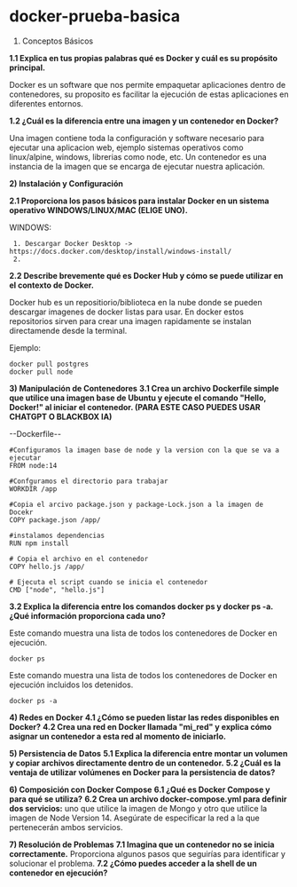 # docker-prueba-basica

1)  Conceptos Básicos

**1.1 Explica en tus propias palabras qué es Docker y cuál es su propósito principal.**

Docker es un software que nos permite empaquetar aplicaciones dentro de contenedores, su proposito es facilitar la ejecución de estas aplicaciones en diferentes entornos.

**1.2 ¿Cuál es la diferencia entre una imagen y un contenedor en Docker?**

Una imagen contiene toda la configuración y software necesario para ejecutar una aplicacion web, ejemplo sistemas operativos como linux/alpine, windows, librerias como  node, etc.
Un contenedor es una instancia de la imagen que se encarga de ejecutar nuestra aplicación.

**2) Instalación y Configuración**

**2.1 Proporciona los pasos básicos para instalar Docker en un sistema operativo WINDOWS/LINUX/MAC (ELIGE UNO).**

WINDOWS:

     1. Descargar Docker Desktop -> https://docs.docker.com/desktop/install/windows-install/
     2. 

**2.2 Describe brevemente qué es Docker Hub y cómo se puede utilizar en el contexto de Docker.**

Docker hub es un repositiorio/biblioteca en la nube donde se pueden descargar imagenes de docker listas para usar. En docker estos repositorios sirven para crear una imagen rapidamente se instalan directamende desde la terminal.

Ejemplo:

```
docker pull postgres
docker pull node
```

**3) Manipulación de Contenedores**
**3.1 Crea un archivo Dockerfile simple que utilice una imagen base de Ubuntu y ejecute el comando "Hello, Docker!" al iniciar el contenedor.  (PARA ESTE CASO PUEDES USAR CHATGPT O BLACKBOX IA)**

--Dockerfile--

```
#Configuramos la imagen base de node y la version con la que se va a ejecutar
FROM node:14

#Confguramos el directorio para trabajar
WORKDIR /app

#Copia el arcivo package.json y package-Lock.json a la imagen de Docekr 
COPY package.json /app/

#instalamos dependencias
RUN npm install

# Copia el archivo en el contenedor
COPY hello.js /app/

# Ejecuta el script cuando se inicia el contenedor
CMD ["node", "hello.js"]
```


**3.2 Explica la diferencia entre los comandos docker ps y docker ps -a. ¿Qué información proporciona cada uno?**

Este comando muestra una lista de todos los contenedores de Docker en ejecución.
```
docker ps
```
Este comando muestra una lista de todos los contenedores de Docker en ejecución incluidos los detenidos.

```
docker ps -a
```
**4)  Redes en Docker**
**4.1 ¿Cómo se pueden listar las redes disponibles en Docker?**
**4.2 Crea una red en Docker llamada "mi_red" y explica cómo asignar un contenedor a esta red al momento de iniciarlo.**

**5)  Persistencia de Datos**
**5.1 Explica la diferencia entre montar un volumen y copiar archivos directamente dentro de un contenedor.**
**5.2 ¿Cuál es la ventaja de utilizar volúmenes en Docker para la persistencia de datos?**

**6) Composición con Docker Compose**
**6.1 ¿Qué es Docker Compose y para qué se utiliza?**
**6.2 Crea un archivo docker-compose.yml para definir dos servicios:**
uno que utilice la imagen de Mongo y otro que utilice la imagen de Node Version 14.
Asegúrate de especificar la red a la que pertenecerán ambos servicios.

**7)  Resolución de Problemas**
**7.1 Imagina que un contenedor no se inicia correctamente.**
 Proporciona algunos pasos que seguirías para identificar y solucionar el problema.
**7.2 ¿Cómo puedes acceder a la shell de un contenedor en ejecución?**
